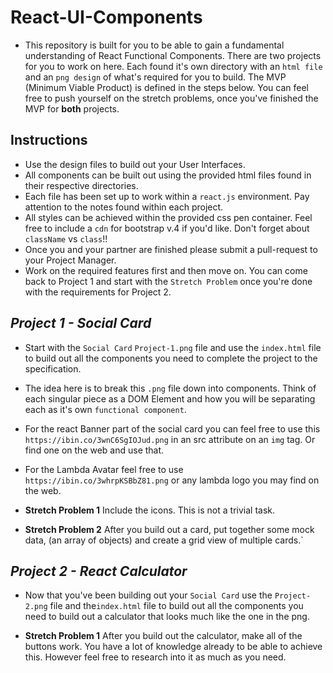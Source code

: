 # React-UI-Components

* This repository is built for you to be able to gain a fundamental understanding of React Functional Components. There are two projects for you to work on here. Each found it's own directory with an `html file` and an `png design` of what's required for you to build. The MVP (Minimum Viable Product) is defined in the steps below. You can feel free to push yourself on the stretch problems, once you've finished the MVP for **both** projects.

## Instructions

* Use the design files to build out your User Interfaces.
* All components can be built out using the provided html files found in their respective directories.
* Each file has been set up to work within a `react.js` environment. Pay attention to the notes found within each project.
* All styles can be achieved within the provided css pen container. Feel free to include a `cdn` for bootstrap v.4 if you'd like. Don't forget about `className` vs `class`!!
* Once you and your partner are finished please submit a pull-request to your Project Manager.
* Work on the required features first and then move on. You can come back to Project 1 and start with the `Stretch Problem` once you're done with the requirements for Project 2.

## _Project 1 - Social Card_

* Start with the `Social Card` `Project-1.png` file and use the `index.html` file to build out all the components you need to complete the project to the specification.

* The idea here is to break this `.png` file down into components. Think of each singular piece as a DOM Element and how you will be separating each as it's own `functional component`.
* For the react Banner part of the social card you can feel free to use this `https://ibin.co/3wnC6SgIOJud.png` in an src attribute on an `img` tag. Or find one on the web and use that.
* For the Lambda Avatar feel free to use `https://ibin.co/3whrpKSBbZ81.png` or any lambda logo you may find on the web.
* **Stretch Problem 1** Include the icons. This is not a trivial task.
* **Stretch Problem 2** After you build out a card, put together some mock data, (an array of objects) and create a grid view of multiple cards.`

## _Project 2 - React Calculator_

* Now that you've been building out your `Social Card` use the `Project-2.png` file and the`index.html` file to build out all the components you need to build out a calculator that looks much like the one in the png.

* **Stretch Problem 1** After you build out the calculator, make all of the buttons work. You have a lot of knowledge already to be able to achieve this. However feel free to research into it as much as you need.
